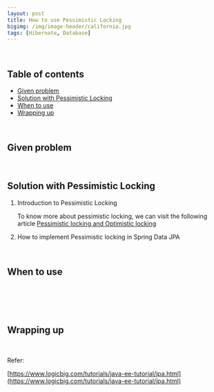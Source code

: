 ```yaml
---
layout: post
title: How to use Pessimistic Locking
bigimg: /img/image-header/california.jpg
tags: [Hibernate, Database]
---
```





<br>

## Table of contents
- [Given problem](#given-problem)
- [Solution with Pessimistic Locking](#solution-with-pessimistic-locking)
- [When to use](#when-to-use)
- [Wrapping up](#wrapping-up)


<br>

## Given problem






<br>

## Solution with Pessimistic Locking

1. Introduction to Pessimistic Locking

    To know more about pessimistic locking, we can visit the following article [Pessimistic locking and Optimistic locking](https://ducmanhphan.github.io/2020-12-06-Pessimistic-locking-and-Optimistic-locking/)

2. How to implement Pessimistic locking in Spring Data JPA



<br>

## When to use






<br>

## 





<br>

## Wrapping up




<br>

Refer:

[https://www.logicbig.com/tutorials/java-ee-tutorial/jpa.html](https://www.logicbig.com/tutorials/java-ee-tutorial/jpa.html)